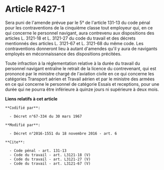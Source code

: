 # Article R427-1

Sera puni de l'amende prévue par le 5° de l'article 131-13 du code pénal pour les contraventions de la cinquième classe tout
employeur qui, en ce qui concerne le personnel navigant, aura contrevenu aux dispositions des articles L. 3121-18 et L.
3121-27 du code du travail et des décrets mentionnés des articles L. 3121-67 et L. 3121-68 du même code. Les contraventions
donneront lieu à autant d'amendes qu'il y aura de navigants employés en méconnaissance des dispositions précitées. 

Toute infraction à la réglementation relative à la durée du travail du personnel navigant entraîne le retrait de la licence
du contrevenant, qui est prononcé par le ministre chargé de l'aviation civile en ce qui concerne les catégories Transport
aérien et Travail aérien et par le ministre des armées en ce qui concerne le personnel de catégorie Essais et receptions,
pour une durée qui ne pourra être inférieure à quinze jours ni supérieure à deux mois.

**Liens relatifs à cet article**

	**Codifié par**:

	  - Décret n°67-334 du 30 mars 1967

	**Modifié par**:

	  - Décret n°2016-1551 du 18 novembre 2016 - art. 6

	**Cite**:

	  - Code pénal - art. 131-13
	  - Code du travail - art. L3121-18 (V)
	  - Code du travail - art. L3121-27 (V)
	  - Code du travail - art. L3121-67 (V)
